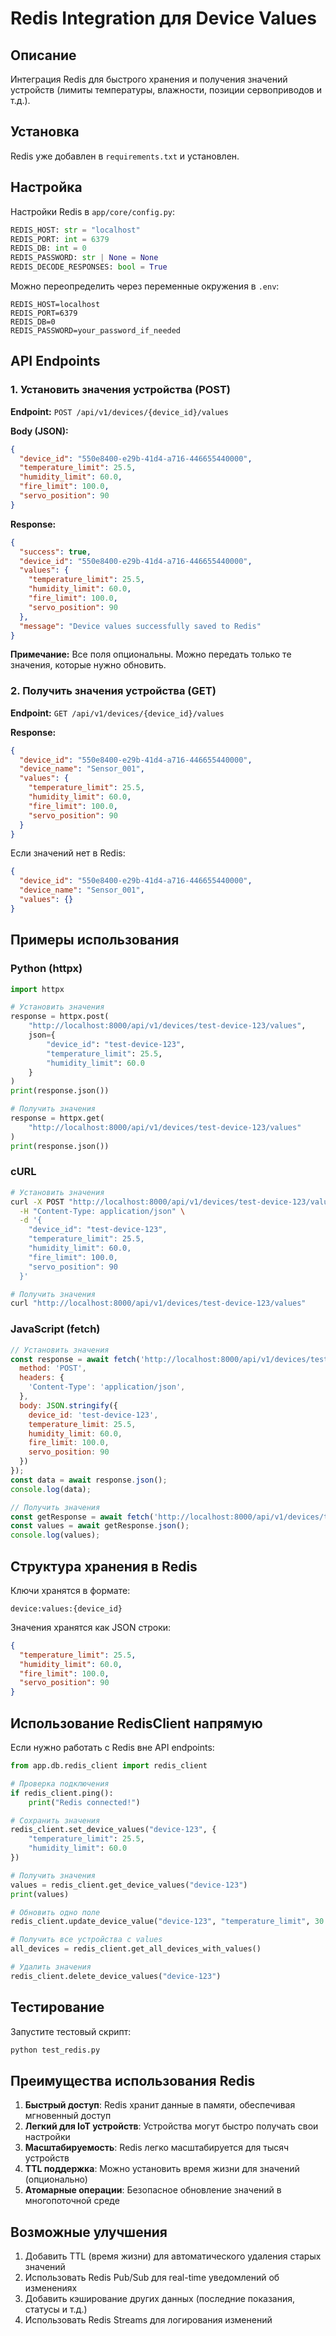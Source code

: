 # Redis Integration для Device Values

## Описание

Интеграция Redis для быстрого хранения и получения значений устройств (лимиты температуры, влажности, позиции сервоприводов и т.д.).

## Установка

Redis уже добавлен в `requirements.txt` и установлен.

## Настройка

Настройки Redis в `app/core/config.py`:

```python
REDIS_HOST: str = "localhost"
REDIS_PORT: int = 6379
REDIS_DB: int = 0
REDIS_PASSWORD: str | None = None
REDIS_DECODE_RESPONSES: bool = True
```

Можно переопределить через переменные окружения в `.env`:

```env
REDIS_HOST=localhost
REDIS_PORT=6379
REDIS_DB=0
REDIS_PASSWORD=your_password_if_needed
```

## API Endpoints

### 1. Установить значения устройства (POST)

**Endpoint:** `POST /api/v1/devices/{device_id}/values`

**Body (JSON):**
```json
{
  "device_id": "550e8400-e29b-41d4-a716-446655440000",
  "temperature_limit": 25.5,
  "humidity_limit": 60.0,
  "fire_limit": 100.0,
  "servo_position": 90
}
```

**Response:**
```json
{
  "success": true,
  "device_id": "550e8400-e29b-41d4-a716-446655440000",
  "values": {
    "temperature_limit": 25.5,
    "humidity_limit": 60.0,
    "fire_limit": 100.0,
    "servo_position": 90
  },
  "message": "Device values successfully saved to Redis"
}
```

**Примечание:** Все поля опциональны. Можно передать только те значения, которые нужно обновить.

### 2. Получить значения устройства (GET)

**Endpoint:** `GET /api/v1/devices/{device_id}/values`

**Response:**
```json
{
  "device_id": "550e8400-e29b-41d4-a716-446655440000",
  "device_name": "Sensor_001",
  "values": {
    "temperature_limit": 25.5,
    "humidity_limit": 60.0,
    "fire_limit": 100.0,
    "servo_position": 90
  }
}
```

Если значений нет в Redis:
```json
{
  "device_id": "550e8400-e29b-41d4-a716-446655440000",
  "device_name": "Sensor_001",
  "values": {}
}
```

## Примеры использования

### Python (httpx)

```python
import httpx

# Установить значения
response = httpx.post(
    "http://localhost:8000/api/v1/devices/test-device-123/values",
    json={
        "device_id": "test-device-123",
        "temperature_limit": 25.5,
        "humidity_limit": 60.0
    }
)
print(response.json())

# Получить значения
response = httpx.get(
    "http://localhost:8000/api/v1/devices/test-device-123/values"
)
print(response.json())
```

### cURL

```bash
# Установить значения
curl -X POST "http://localhost:8000/api/v1/devices/test-device-123/values" \
  -H "Content-Type: application/json" \
  -d '{
    "device_id": "test-device-123",
    "temperature_limit": 25.5,
    "humidity_limit": 60.0,
    "fire_limit": 100.0,
    "servo_position": 90
  }'

# Получить значения
curl "http://localhost:8000/api/v1/devices/test-device-123/values"
```

### JavaScript (fetch)

```javascript
// Установить значения
const response = await fetch('http://localhost:8000/api/v1/devices/test-device-123/values', {
  method: 'POST',
  headers: {
    'Content-Type': 'application/json',
  },
  body: JSON.stringify({
    device_id: 'test-device-123',
    temperature_limit: 25.5,
    humidity_limit: 60.0,
    fire_limit: 100.0,
    servo_position: 90
  })
});
const data = await response.json();
console.log(data);

// Получить значения
const getResponse = await fetch('http://localhost:8000/api/v1/devices/test-device-123/values');
const values = await getResponse.json();
console.log(values);
```

## Структура хранения в Redis

Ключи хранятся в формате:
```
device:values:{device_id}
```

Значения хранятся как JSON строки:
```json
{
  "temperature_limit": 25.5,
  "humidity_limit": 60.0,
  "fire_limit": 100.0,
  "servo_position": 90
}
```

## Использование RedisClient напрямую

Если нужно работать с Redis вне API endpoints:

```python
from app.db.redis_client import redis_client

# Проверка подключения
if redis_client.ping():
    print("Redis connected!")

# Сохранить значения
redis_client.set_device_values("device-123", {
    "temperature_limit": 25.5,
    "humidity_limit": 60.0
})

# Получить значения
values = redis_client.get_device_values("device-123")
print(values)

# Обновить одно поле
redis_client.update_device_value("device-123", "temperature_limit", 30.0)

# Получить все устройства с values
all_devices = redis_client.get_all_devices_with_values()

# Удалить значения
redis_client.delete_device_values("device-123")
```

## Тестирование

Запустите тестовый скрипт:

```bash
python test_redis.py
```

## Преимущества использования Redis

1. **Быстрый доступ**: Redis хранит данные в памяти, обеспечивая мгновенный доступ
2. **Легкий для IoT устройств**: Устройства могут быстро получать свои настройки
3. **Масштабируемость**: Redis легко масштабируется для тысяч устройств
4. **TTL поддержка**: Можно установить время жизни для значений (опционально)
5. **Атомарные операции**: Безопасное обновление значений в многопоточной среде

## Возможные улучшения

1. Добавить TTL (время жизни) для автоматического удаления старых значений
2. Использовать Redis Pub/Sub для real-time уведомлений об изменениях
3. Добавить кэширование других данных (последние показания, статусы и т.д.)
4. Использовать Redis Streams для логирования изменений
